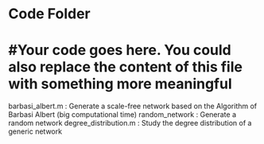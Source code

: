 # Code Folder 

#Your code goes here. You could also replace the content of this file with something more meaningful
=======

 barbasi_albert.m : Generate a scale-free network based on the Algorithm of Barbasi Albert (big computational time)
 random_network : Generate a random network
 degree_distribution.m : Study the degree distribution of a generic network
